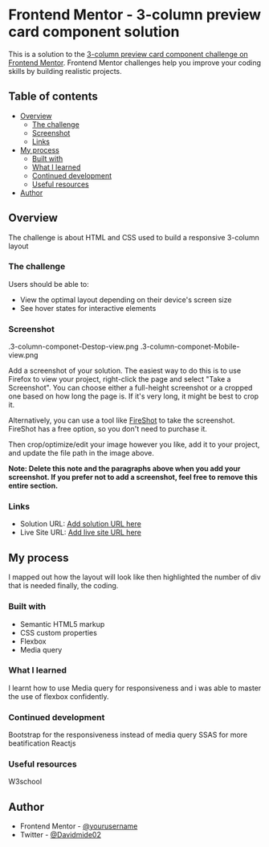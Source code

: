 # Frontend Mentor - 3-column preview card component solution

This is a solution to the [3-column preview card component challenge on Frontend Mentor](https://www.frontendmentor.io/challenges/3column-preview-card-component-pH92eAR2-). Frontend Mentor challenges help you improve your coding skills by building realistic projects. 

## Table of contents

- [Overview](#overview)
  - [The challenge](#the-challenge)
  - [Screenshot](#screenshot)
  - [Links](#links)
- [My process](#my-process)
  - [Built with](#built-with)
  - [What I learned](#what-i-learned)
  - [Continued development](#continued-development)
  - [Useful resources](#useful-resources)
- [Author](#author)



## Overview
The challenge is about HTML and CSS used  to build a responsive 3-column layout

### The challenge

Users should be able to:

- View the optimal layout depending on their device's screen size
- See hover states for interactive elements

### Screenshot
.3-column-componet-Destop-view.png
.3-column-componet-Mobile-view.png




Add a screenshot of your solution. The easiest way to do this is to use Firefox to view your project, right-click the page and select "Take a Screenshot". You can choose either a full-height screenshot or a cropped one based on how long the page is. If it's very long, it might be best to crop it.

Alternatively, you can use a tool like [FireShot](https://getfireshot.com/) to take the screenshot. FireShot has a free option, so you don't need to purchase it. 

Then crop/optimize/edit your image however you like, add it to your project, and update the file path in the image above.

**Note: Delete this note and the paragraphs above when you add your screenshot. If you prefer not to add a screenshot, feel free to remove this entire section.**

### Links

- Solution URL: [Add solution URL here](https://github.com/Davidmide02/3-column-component.git)
- Live Site URL: [Add live site URL here](https://your-live-site-url.com)

## My process
I mapped out how the layout will look like
then highlighted the number of div that is needed
finally, the coding.

### Built with

- Semantic HTML5 markup
- CSS custom properties
- Flexbox
- Media query


### What I learned

I learnt how to use Media query for responsiveness
and i was able to master the use of flexbox confidently.


### Continued development

Bootstrap for the responsiveness instead of media query
SSAS for more beatification
Reactjs

### Useful resources
W3school


## Author
- Frontend Mentor - [@yourusername](https://www.frontendmentor.io/profile/yourusername)
- Twitter - [@Davidmide02](https://www.twitter.com/Davidmide02)




